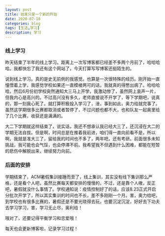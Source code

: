 ```yaml
---
layout: post
title: 结束只是一个新的开始
date: 2020-07-18
categories: blog
tags: [生活,学习]
description: 学习
---
```


### 线上学习
  昨天结束了半年的线上学习。距离上一次写博客都已经差不多两个月前了，哈哈哈哈。我都快忘了我还有这个网站了，今天打算写写博客还挺陌生的。

  说到线上学习。真的是史无前例的我感觉。也算是一次很特殊的经历。刚开始一直憧憬着上学，我感觉学校如果还一直模棱两可的话，我就真的得憋出病了。哈哈哈哈，然后6月份初学校突然通知大三马上开学，我激动惨了，虽然网上哀声一片，但我内心是高兴的。不过高兴没有多久，老师直接说不开学了，等下学期吧，说真的，那一刻我心死了。就打算积极投入学习了，淦，事到如此，奥力给就完事了。虽然这学期很多比赛都取消或者暂停了，不过问题也都不大，也和队友一起奥里给了几个比赛，收获还是满满的。

  大二下学期就这样结束了，说实话，我还不想承认我已经大三了，还沉浸在大二的学期无法自拔。但是啊，时间总是在推着我前进，咱们得一直向前看不是，所以啊，我就是准大三了，留给我的时间也不多了，两年吧，还有考研。前面很多未知挑战，我可能也会气馁，也会停滞不前。我希望我不但遇到什么困难，都能在短暂的悲伤中解脱出来，继续努力向前。

### 后面的安排
  学期结束了，ACM暑假集训接踵而至了，线上集训，其实没有线下集训那么严格，还是看个人吧，虽然比赛每天都安排的慢慢的，不过，还是靠个人嗷，反正吧，暑假就没什么事情了。学校通知说：疫情控制好了的话，应该8.23正式开启分批次开学了，所以其实集训的时间也不长，差不多刚刚一个月。害，奥力给吧，到学校也有很多比赛的，暑假还是不要光晓得去玩，也要沉淀沉淀，好好去下功夫去学习学习，害，学习无止尽，奥利给！

  哦对了，还要记得平衡学习和恋爱哦！

  每天也会更新博客啦，记录学习过程！












